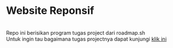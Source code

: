 # Website Reponsif
<br/>Repo ini berisikan program tugas project dari roadmap.sh
<br/>Untuk ingin tau bagaimana tugas projectnya dapat kunjungi <a href="https://roadmap.sh/projects/portfolio-website">klik ini</a>
